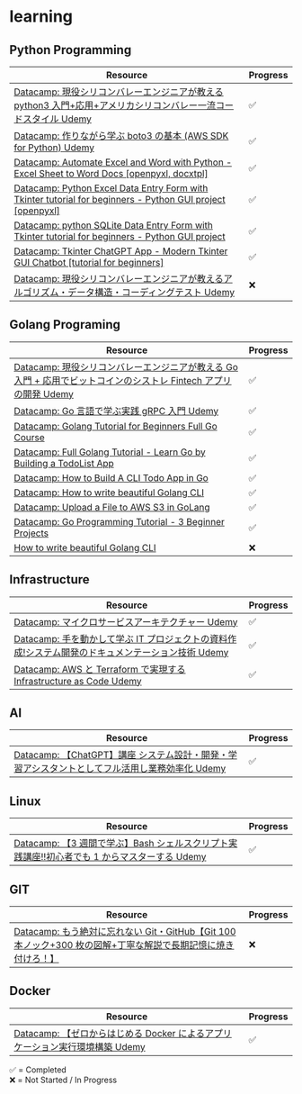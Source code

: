 # learning

## Python Programming

| Resource                                                                                                                                                       | Progress |
| -------------------------------------------------------------------------------------------------------------------------------------------------------------- | -------- |
| [Datacamp: 現役シリコンバレーエンジニアが教える python3 入門+応用+アメリカシリコンバレー一流コードスタイル Udemy](https://www.udemy.com)                       | ✅       |
| [Datacamp: 作りながら学ぶ boto3 の基本 (AWS SDK for Python) Udemy](https://www.udemy.com)                                                                      | ✅       |
| [Datacamp: Automate Excel and Word with Python - Excel Sheet to Word Docs [openpyxl, docxtpl]](https://youtu.be/6A-S91rqBho?si=au6UXWrHcSy-2Lq4)               | ✅       |
| [Datacamp: Python Excel Data Entry Form with Tkinter tutorial for beginners - Python GUI project [openpyxl]](https://youtu.be/fvIThtPt6Nc?si=vrLDAbTyriDRplGy) | ✅       |
| [Datacamp: python SQLite Data Entry Form with Tkinter tutorial for beginners - Python GUI project](https://youtu.be/gdDI_GhIRGo?si=u0PZtOq8k-YzwbVL)           | ✅       |
| [Datacamp: Tkinter ChatGPT App - Modern Tkinter GUI Chatbot [tutorial for beginners]](https://youtu.be/aRJXC8hJvrc?si=U13KpQx67WLycTHv)                        | ✅       |
| [Datacamp: 現役シリコンバレーエンジニアが教えるアルゴリズム・データ構造・コーディングテスト Udemy](https://www.udemy.com)                                      | ❌       |

## Golang Programing

| Resource                                                                                                                                  | Progress |
| ----------------------------------------------------------------------------------------------------------------------------------------- | -------- |
| [Datacamp: 現役シリコンバレーエンジニアが教える Go 入門 + 応用でビットコインのシストレ Fintech アプリの開発 Udemy](https://www.udemy.com) | ✅       |
| [Datacamp: Go 言語で学ぶ実践 gRPC 入門 Udemy](https://www.udemy.com)                                                                      | ✅       |
| [Datacamp: Golang Tutorial for Beginners Full Go Course](https://youtu.be/yyUHQIec83I?si=Rb2fWX90ExmXXlXt)                                | ✅       |
| [Datacamp: Full Golang Tutorial - Learn Go by Building a TodoList App](https://youtu.be/XCZWyN9ZbEQ?si=6P26H8X9GB6rkW6C)                  | ✅       |
| [Datacamp: How to Build A CLI Todo App in Go](https://youtu.be/g16Zf0KQEWI?si=aeqsmdD4VWc_dxZ_)                                           | ✅       |
| [Datacamp: How to write beautiful Golang CLI](https://youtu.be/SSRIn5DAmyw?si=dSYZc32YJO4fy4yW)                                           | ✅       |
| [Datacamp: Upload a File to AWS S3 in GoLang](https://youtu.be/hNNB59bQDJ0?si=aoIJEWsuMv2N6Nma)                                           | ✅       |
| [Datacamp: Go Programming Tutorial - 3 Beginner Projects](https://youtu.be/k_V5VvYSlS4?si=D8wtGUVp4q65MStH)                               | ✅       |
| [How to write beautiful Golang CLI](https://youtu.be/SSRIn5DAmyw?si=ZyQUY6zl472RtNBI)                                                     | ❌       |

## Infrastructure

| Resource                                                                                                                   | Progress |
| -------------------------------------------------------------------------------------------------------------------------- | -------- |
| [Datacamp: マイクロサービスアーキテクチャー Udemy](https://www.udemy.com)                                                  | ✅       |
| [Datacamp: 手を動かして学ぶ IT プロジェクトの資料作成!システム開発のドキュメンテーション技術 Udemy](https://www.udemy.com) | ✅       |
| [Datacamp: AWS と Terraform で実現する Infrastructure as Code Udemy](https://www.udemy.com)                                | ✅       |

## AI

| Resource                                                                                                                | Progress |
| ----------------------------------------------------------------------------------------------------------------------- | -------- |
| [Datacamp: 【ChatGPT】講座 システム設計・開発・学習アシスタントとしてフル活用し業務効率化 Udemy](https://www.udemy.com) | ✅       |

## Linux

| Resource                                                                                                              | Progress |
| --------------------------------------------------------------------------------------------------------------------- | -------- |
| [Datacamp: 【3 週間で学ぶ】Bash シェルスクリプト実践講座!!初心者でも 1 からマスターする Udemy](https://www.udemy.com) | ✅       |

## GIT

| Resource                                                                                                                              | Progress |
| ------------------------------------------------------------------------------------------------------------------------------------- | -------- |
| [Datacamp: もう絶対に忘れない Git・GitHub【Git 100 本ノック+300 枚の図解+丁寧な解説で長期記憶に焼き付けろ！】](https://www.udemy.com) | ❌       |

## Docker

| Resource                                                                                              | Progress |
| ----------------------------------------------------------------------------------------------------- | -------- |
| [Datacamp: 【ゼロからはじめる Docker によるアプリケーション実行環境構築 Udemy](https://www.udemy.com) | ✅       |

✅ = Completed  
❌ = Not Started / In Progress
